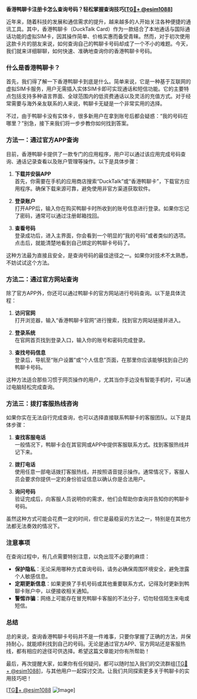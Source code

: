 **香港鸭聊卡注册卡怎么查询号码？轻松掌握查询技巧[[TG💪+ @esim1088](https://t.me/s/esim1088)]**

近年来，随着科技的发展和通信需求的提升，越来越多的人开始关注各种便捷的通讯工具。其中，香港鸭聊卡（DuckTalk Card）作为一款结合了本地通话与国际通话功能的虚拟SIM卡，因其操作简单、价格实惠而备受青睐。然而，对于初次使用这款卡片的朋友来说，如何查询自己的鸭聊卡号码却成了一个不小的难题。今天，我们就来详细聊聊，如何快速、准确地查询你的香港鸭聊卡号码。

### 什么是香港鸭聊卡？

首先，我们得了解一下香港鸭聊卡到底是什么。简单来说，它是一种基于互联网的虚拟SIM卡服务，用户无需插入实体SIM卡即可实现通话和短信功能。它的主要特点包括支持多种语言界面、全球范围内的低资费通话以及灵活的充值方式。对于经常需要与海外亲友联系的人来说，鸭聊卡无疑是一个非常实用的选择。

不过，由于鸭聊卡没有实体卡，很多新用户在拿到账号后都会疑惑：“我的号码在哪里？”别急，接下来我们将一步步教你如何找到答案。

### 方法一：通过官方APP查询

目前，香港鸭聊卡提供了一款专门的应用程序，用户可以通过该应用完成号码查询、通话记录查看以及账户管理等操作。以下是具体步骤：

1. **下载并安装APP**  
   首先，你需要在手机的应用商店搜索“DuckTalk”或“香港鸭聊卡”，下载官方应用程序。确保下载来源可靠，避免使用非官方渠道获取软件。

2. **登录账户**  
   打开APP后，输入你在购买鸭聊卡时所收到的账号信息进行登录。如果你忘记了密码，通常可以通过注册邮箱找回。

3. **查看号码**  
   登录成功后，进入主界面，你会看到一个明显的“我的号码”或者类似的选项。点击后，就能清楚地看到自己绑定的鸭聊卡号码了。

这种方法最为直接且安全，是查询号码的最佳途径之一。如果你对技术不太熟悉，不妨试试这个方法。

### 方法二：通过官方网站查询

除了官方APP外，你还可以通过鸭聊卡的官方网站进行号码查询。以下是具体流程：

1. **访问官网**  
   打开浏览器，输入“香港鸭聊卡官网”进行搜索，找到官方网站链接并进入。

2. **登录系统**  
   在官网首页找到登录入口，输入你的账号和密码完成登录。

3. **查找号码信息**  
   登录后，导航至“账户设置”或“个人信息”页面，在那里你应该能够找到自己的鸭聊卡号码。

这种方法适合那些习惯于网页操作的用户，尤其当你手边没有智能手机时，可以通过电脑轻松完成查询。

### 方法三：拨打客服热线咨询

如果你实在无法自行完成查询，也可以选择直接联系鸭聊卡的客服团队。以下是具体步骤：

1. **查找客服电话**  
   一般情况下，鸭聊卡会在其官网或APP中提供客服联系方式。找到客服热线并记下来。

2. **拨打电话**  
   使用任意一部电话拨打客服热线，并按照语音提示操作。通常情况下，客服人员会要求你提供一定的身份验证信息以确认你是合法用户。

3. **询问号码**  
   验证完成后，向客服人员说明你的需求，他们会帮助你查询并告知你的鸭聊卡号码。

虽然这种方式可能会花费一定的时间，但它是最稳妥的方法之一，特别是在其他方法都无法奏效的情况下。

### 注意事项

在查询过程中，有几点需要特别注意，以免出现不必要的麻烦：

- **保护隐私**：无论采用哪种方式查询号码，请务必确保周围环境安全，避免泄露个人敏感信息。
- **定期更新信息**：如果更换了手机号码或其他重要联系方式，记得及时更新到鸭聊卡账户中，以便接收相关通知。
- **警惕诈骗**：网络上可能存在冒充鸭聊卡客服的不法分子，切勿轻信陌生来电或短信。

### 总结

总的来说，查询香港鸭聊卡号码并不是一件难事，只要你掌握了正确的方法，并保持耐心，就能顺利找到自己的号码。无论是通过官方APP、官方网站还是客服热线，都有相应的途径可供选择。希望这篇文章能对你有所帮助！

最后，再次提醒大家，如果你有任何疑问，都可以随时加入我们的交流群组[[TG💪+ @esim1088](https://t.me/s/esim1088)]，与其他用户一起探讨交流。让我们共同探索更多关于鸭聊卡的实用技巧吧！

[[TG💪+ @esim1088](https://t.me/s/esim1088) ![Image](https://i.postimg.cc/4NQfJmqS/Snipaste-2025-05-13-00-14-12.png)]